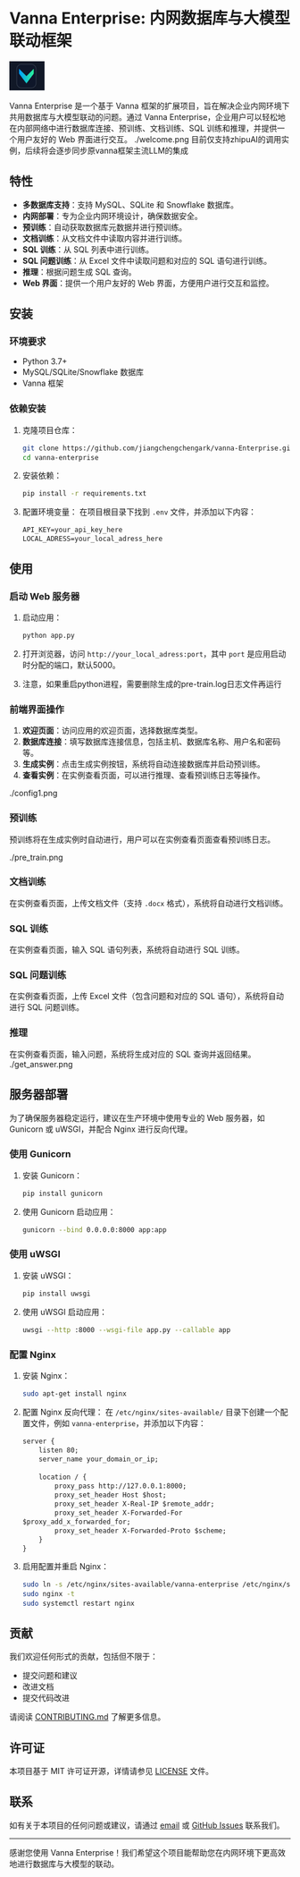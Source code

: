 
# Vanna Enterprise: 内网数据库与大模型联动框架

![Vanna Logo](./vanna.png)

Vanna Enterprise 是一个基于 Vanna 框架的扩展项目，旨在解决企业内网环境下共用数据库与大模型联动的问题。通过 Vanna Enterprise，企业用户可以轻松地在内部网络中进行数据库连接、预训练、文档训练、SQL 训练和推理，并提供一个用户友好的 Web 界面进行交互。
./welcome.png
目前仅支持zhipuAI的调用实例，后续将会逐步同步原vanna框架主流LLM的集成

## 特性

- **多数据库支持**：支持 MySQL、SQLite 和 Snowflake 数据库。
- **内网部署**：专为企业内网环境设计，确保数据安全。
- **预训练**：自动获取数据库元数据并进行预训练。
- **文档训练**：从文档文件中读取内容并进行训练。
- **SQL 训练**：从 SQL 列表中进行训练。
- **SQL 问题训练**：从 Excel 文件中读取问题和对应的 SQL 语句进行训练。
- **推理**：根据问题生成 SQL 查询。
- **Web 界面**：提供一个用户友好的 Web 界面，方便用户进行交互和监控。

## 安装

### 环境要求

- Python 3.7+
- MySQL/SQLite/Snowflake 数据库
- Vanna 框架

### 依赖安装

1. 克隆项目仓库：
   ```bash
   git clone https://github.com/jiangchengchengark/vanna-Enterprise.git
   cd vanna-enterprise
   ```

2. 安装依赖：
   ```bash
   pip install -r requirements.txt
   ```

3. 配置环境变量：
   在项目根目录下找到 `.env` 文件，并添加以下内容：
   ```
   API_KEY=your_api_key_here
   LOCAL_ADRESS=your_local_adress_here
   ```

## 使用

### 启动 Web 服务器

1. 启动应用：
   ```bash
   python app.py
   ```

2. 打开浏览器，访问 `http://your_local_adress:port`，其中 `port` 是应用启动时分配的端口，默认5000。

3. 注意，如果重启python进程，需要删除生成的pre-train.log日志文件再运行

### 前端界面操作

1. **欢迎页面**：访问应用的欢迎页面，选择数据库类型。
2. **数据库连接**：填写数据库连接信息，包括主机、数据库名称、用户名和密码等。
3. **生成实例**：点击生成实例按钮，系统将自动连接数据库并启动预训练。
4. **查看实例**：在实例查看页面，可以进行推理、查看预训练日志等操作。

./config1.png

### 预训练

预训练将在生成实例时自动进行，用户可以在实例查看页面查看预训练日志。

./pre_train.png

### 文档训练

在实例查看页面，上传文档文件（支持 `.docx` 格式），系统将自动进行文档训练。

### SQL 训练

在实例查看页面，输入 SQL 语句列表，系统将自动进行 SQL 训练。

### SQL 问题训练

在实例查看页面，上传 Excel 文件（包含问题和对应的 SQL 语句），系统将自动进行 SQL 问题训练。

### 推理

在实例查看页面，输入问题，系统将生成对应的 SQL 查询并返回结果。
./get_answer.png

## 服务器部署

为了确保服务器稳定运行，建议在生产环境中使用专业的 Web 服务器，如 Gunicorn 或 uWSGI，并配合 Nginx 进行反向代理。

### 使用 Gunicorn

1. 安装 Gunicorn：
   ```bash
   pip install gunicorn
   ```

2. 使用 Gunicorn 启动应用：
   ```bash
   gunicorn --bind 0.0.0.0:8000 app:app
   ```

### 使用 uWSGI

1. 安装 uWSGI：
   ```bash
   pip install uwsgi
   ```

2. 使用 uWSGI 启动应用：
   ```bash
   uwsgi --http :8000 --wsgi-file app.py --callable app
   ```

### 配置 Nginx

1. 安装 Nginx：
   ```bash
   sudo apt-get install nginx
   ```

2. 配置 Nginx 反向代理：
   在 `/etc/nginx/sites-available/` 目录下创建一个配置文件，例如 `vanna-enterprise`，并添加以下内容：
   ```nginx
   server {
       listen 80;
       server_name your_domain_or_ip;

       location / {
           proxy_pass http://127.0.0.1:8000;
           proxy_set_header Host $host;
           proxy_set_header X-Real-IP $remote_addr;
           proxy_set_header X-Forwarded-For $proxy_add_x_forwarded_for;
           proxy_set_header X-Forwarded-Proto $scheme;
       }
   }
   ```

3. 启用配置并重启 Nginx：
   ```bash
   sudo ln -s /etc/nginx/sites-available/vanna-enterprise /etc/nginx/sites-enabled/
   sudo nginx -t
   sudo systemctl restart nginx
   ```

## 贡献

我们欢迎任何形式的贡献，包括但不限于：

- 提交问题和建议
- 改进文档
- 提交代码改进

请阅读 [CONTRIBUTING.md](CONTRIBUTING.md) 了解更多信息。

## 许可证

本项目基于 MIT 许可证开源，详情请参见 [LICENSE](LICENSE) 文件。

## 联系

如有关于本项目的任何问题或建议，请通过 [email](mailto:3306065226@qq.com) 或 [GitHub Issues](https://github.com/jiangchengchengark/Vanna-Enterprise/issues) 联系我们。

---

感谢您使用 Vanna Enterprise！我们希望这个项目能帮助您在内网环境下更高效地进行数据库与大模型的联动。
